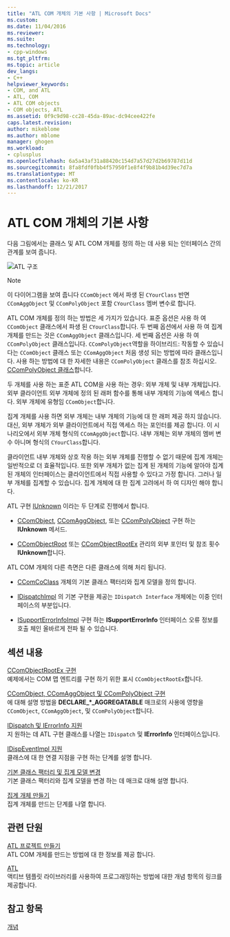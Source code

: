 ```yaml
---
title: "ATL COM 개체의 기본 사항 | Microsoft Docs"
ms.custom: 
ms.date: 11/04/2016
ms.reviewer: 
ms.suite: 
ms.technology:
- cpp-windows
ms.tgt_pltfrm: 
ms.topic: article
dev_langs:
- C++
helpviewer_keywords:
- COM, and ATL
- ATL, COM
- ATL COM objects
- COM objects, ATL
ms.assetid: 0f9c9d98-cc28-45da-89ac-dc94cee422fe
caps.latest.revision: 
author: mikeblome
ms.author: mblome
manager: ghogen
ms.workload:
- cplusplus
ms.openlocfilehash: 6a5a43af31a88420c154d7a57d27d2b69787d11d
ms.sourcegitcommit: 8fa8fdf0fbb4f57950f1e8f4f9b81b4d39ec7d7a
ms.translationtype: MT
ms.contentlocale: ko-KR
ms.lasthandoff: 12/21/2017
---
```

# <a name="fundamentals-of-atl-com-objects"></a>ATL COM 개체의 기본 사항
다음 그림에서는 클래스 및 ATL COM 개체를 정의 하는 데 사용 되는 인터페이스 간의 관계를 보여 줍니다.  
  
 ![ATL 구조](../atl/media/vc307y1.gif "vc307y1")  
  
> [!NOTE]
>  이 다이어그램을 보여 줍니다 `CComObject` 에서 파생 된 `CYourClass` 반면 `CComAggObject` 및 `CComPolyObject` 포함 `CYourClass` 멤버 변수로 합니다.  
  
 ATL COM 개체를 정의 하는 방법은 세 가지가 있습니다. 표준 옵션은 사용 하 여 `CComObject` 클래스에서 파생 된 `CYourClass`합니다. 두 번째 옵션에서 사용 하 여 집계 개체를 만드는 것은 `CComAggObject` 클래스입니다. 세 번째 옵션은 사용 하 여 `CComPolyObject` 클래스입니다. `CComPolyObject`역할을 하이브리드: 작동할 수 있습니다는 `CComObject` 클래스 또는 `CComAggObject` 처음 생성 되는 방법에 따라 클래스입니다. 사용 하는 방법에 대 한 자세한 내용은 `CComPolyObject` 클래스를 참조 하십시오. [CComPolyObject 클래스](../atl/reference/ccompolyobject-class.md)합니다.  
  
 두 개체를 사용 하는 표준 ATL COM을 사용 하는 경우: 외부 개체 및 내부 개체입니다. 외부 클라이언트 외부 개체에 정의 된 래퍼 함수를 통해 내부 개체의 기능에 액세스 합니다. 외부 개체에 유형임 `CComObject`합니다.  
  
 집계 개체를 사용 하면 외부 개체는 내부 개체의 기능에 대 한 래퍼 제공 하지 않습니다. 대신, 외부 개체가 외부 클라이언트에서 직접 액세스 하는 포인터를 제공 합니다. 이 시나리오에서 외부 개체 형식의 `CComAggObject`합니다. 내부 개체는 외부 개체의 멤버 변수 아니며 형식의 `CYourClass`합니다.  
  
 클라이언트 내부 개체와 상호 작용 하는 외부 개체를 진행할 수 없기 때문에 집계 개체는 일반적으로 더 효율적입니다. 또한 외부 개체가 없는 집계 된 개체의 기능에 알아야 집계 된 개체의 인터페이스는 클라이언트에서 직접 사용할 수 있다고 가정 합니다. 그러나 일부 개체를 집계할 수 있습니다. 집계 개체에 대 한 집계 고려에서 하 여 디자인 해야 합니다.  
  
 ATL 구현 [IUnknown](http://msdn.microsoft.com/library/windows/desktop/ms680509) 이라는 두 단계로 진행에서 합니다.  
  
-   [CComObject](../atl/reference/ccomobject-class.md), [CComAggObject](../atl/reference/ccomaggobject-class.md), 또는 [CComPolyObject](../atl/reference/ccompolyobject-class.md) 구현 하는 **IUnknown** 메서드.  
  
-   [CComObjectRoot](../atl/reference/ccomobjectroot-class.md) 또는 [CComObjectRootEx](../atl/reference/ccomobjectrootex-class.md) 관리의 외부 포인터 및 참조 횟수 **IUnknown**합니다.  
  
 ATL COM 개체의 다른 측면은 다른 클래스에 의해 처리 됩니다.  
  
-   [CComCoClass](../atl/reference/ccomcoclass-class.md) 개체의 기본 클래스 팩터리와 집계 모델을 정의 합니다.  
  
-   [IDispatchImpl](../atl/reference/idispatchimpl-class.md) 의 기본 구현을 제공는 `IDispatch Interface` 개체에는 이중 인터페이스의 부분입니다.  
  
-   [ISupportErrorInfoImpl](../atl/reference/isupporterrorinfoimpl-class.md) 구현 하는 **ISupportErrorInfo** 인터페이스 오류 정보를 호출 체인 올바르게 전파 될 수 있습니다.  
  
## <a name="in-this-section"></a>섹션 내용  
 [CComObjectRootEx 구현](../atl/implementing-ccomobjectrootex.md)  
 예제에서는 COM 맵 엔트리를 구현 하기 위한 표시 `CComObjectRootEx`합니다.  
  
 [CComObject, CComAggObject 및 CComPolyObject 구현](../atl/implementing-ccomobject-ccomaggobject-and-ccompolyobject.md)  
 에 대해 설명 방법을 **DECLARE_\*_AGGREGATABLE** 매크로의 사용에 영향을 `CComObject`, `CComAggObject`, 및 `CComPolyObject`합니다.  
  
 [IDispatch 및 IErrorInfo 지원](../atl/supporting-idispatch-and-ierrorinfo.md)  
 지 원하는 데 ATL 구현 클래스를 나열는 `IDispatch` 및 **IErrorInfo** 인터페이스입니다.  
  
 [IDispEventImpl 지원](../atl/supporting-idispeventimpl.md)  
 클래스에 대 한 연결 지점을 구현 하는 단계를 설명 합니다.  
  
 [기본 클래스 팩터리 및 집계 모델 변경](../atl/changing-the-default-class-factory-and-aggregation-model.md)  
 기본 클래스 팩터리와 집계 모델을 변경 하는 데 매크로 대해 설명 합니다.  
  
 [집계 개체 만들기](../atl/creating-an-aggregated-object.md)  
 집계 개체를 만드는 단계를 나열 합니다.  
  
## <a name="related-sections"></a>관련 단원  
 [ATL 프로젝트 만들기](../atl/reference/creating-an-atl-project.md)  
 ATL COM 개체를 만드는 방법에 대 한 정보를 제공 합니다.  
  
 [ATL](../atl/active-template-library-atl-concepts.md)  
 액티브 템플릿 라이브러리를 사용하여 프로그래밍하는 방법에 대한 개념 항목의 링크를 제공합니다.  
  
## <a name="see-also"></a>참고 항목  
 [개념](../atl/active-template-library-atl-concepts.md)

